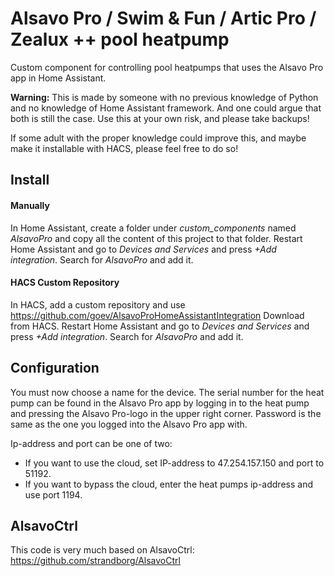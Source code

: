 # Alsavo Pro / Swim & Fun / Artic Pro / Zealux ++ pool heatpump

Custom component for controlling pool heatpumps that uses the Alsavo Pro app in Home Assistant.

**Warning:** This is made by someone with no previous knowledge of Python and no knowledge of Home Assistant framework. And one could argue that both is still the case. Use this at your own risk, and please take backups!

If some adult with the proper knowledge could improve this, and maybe make it installable with HACS, please feel free to do so! 

## Install
#### Manually
In Home Assistant, create a folder under *custom_components* named *AlsavoPro* and copy all the content of this project to that folder.
Restart Home Assistant and go to *Devices and Services* and press *+Add integration*.
Search for *AlsavoPro* and add it.
#### HACS Custom Repository
In HACS, add a custom repository and use https://github.com/goev/AlsavoProHomeAssistantIntegration
Download from HACS.
Restart Home Assistant and go to *Devices and Services* and press *+Add integration*.
Search for *AlsavoPro* and add it.

## Configuration
You must now choose a name for the device. The serial number for the heat pump can be found in the Alsavo Pro app by logging in to the heat pump and pressing the Alsavo Pro-logo in the upper right corner.
Password is the same as the one you logged into the Alsavo Pro app with.

Ip-address and port can be one of two:
- If you want to use the cloud, set IP-address to 47.254.157.150 and port to 51192.
- If you want to bypass the cloud, enter the heat pumps ip-address and use port 1194.

## AlsavoCtrl
This code is very much based on AlsavoCtrl: https://github.com/strandborg/AlsavoCtrl
